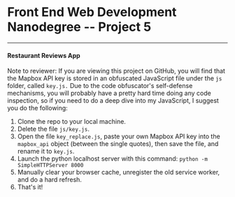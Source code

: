 # Front End Web Development Nanodegree -- Project 5
---
#### Restaurant Reviews App

Note to reviewer: If you are viewing this project on GitHub, you will find that the Mapbox API key is stored in an obfuscated JavaScript file under the `js` folder, called `key.js.` Due to the code obfuscator's self-defense mechanisms, you will probably have a pretty hard time doing any code inspection, so if you need to do a deep dive into my JavaScript, I suggest you do the following:
1) Clone the repo to your local machine.
2) Delete the file `js/key.js`.
3) Open the file `key_replace.js`, paste your own Mapbox API key into the `mapbox_api` object (between the single quotes), then save the file, and rename it to `key.js`.
4) Launch the python localhost server with this command: `python -m SimpleHTTPServer 8000`
5) Manually clear your browser cache, unregister the old service worker, and do a hard refresh.
6) That's it!

<!--
## Project Overview

For the **Restaurant Reviews** project, you will take a static design that lacks accessibility and convert the design to be responsive on different sized displays and accessible for screen reader use. You will also add a service worker to begin the process of creating a seamless offline experience for your users.

### Specification

You have been provided the code for a restaurant reviews website. The code has a lot of issues. It’s barely usable on a desktop browser, much less a mobile device. It also doesn’t include any standard accessibility features, and it doesn’t work offline at all. Your job is to update the code to resolve these issues while still maintaining the included functionality.

### What do I do from here?

1. In this folder, start up a simple HTTP server to serve up the site files on your local computer. Python has some simple tools to do this, and you don't even need to know Python. For most people, it's already installed on your computer.

In a terminal, check the version of Python you have: `python -V`. If you have Python 2.x, spin up the server with `python -m SimpleHTTPServer 8000` (or some other port, if port 8000 is already in use.) For Python 3.x, you can use `python3 -m http.server 8000`. If you don't have Python installed, navigate to Python's [website](https://www.python.org/) to download and install the software.

2. With your server running, visit the site: `http://localhost:8000`, and look around for a bit to see what the current experience looks like.
3. Explore the provided code, and start making a plan to implement the required features in three areas: responsive design, accessibility and offline use.
4. Write code to implement the updates to get this site on its way to being a mobile-ready website.

## Leaflet.js and Mapbox:

This repository uses [leafletjs](https://leafletjs.com/) with [Mapbox](https://www.mapbox.com/). You need to replace `<your MAPBOX API KEY HERE>` with a token from [Mapbox](https://www.mapbox.com/). Mapbox is free to use, and does not require any payment information.

### Note about ES6

Most of the code in this project has been written to the ES6 JavaScript specification for compatibility with modern web browsers and future proofing JavaScript code. As much as possible, try to maintain use of ES6 in any additional JavaScript you write.
 -->
